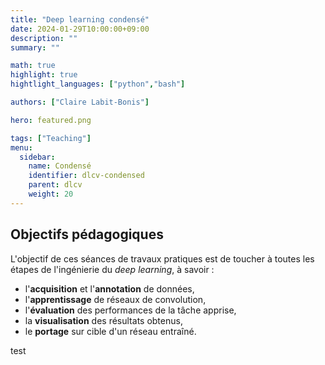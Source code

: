 ```yaml
---
title: "Deep learning condensé"
date: 2024-01-29T10:00:00+09:00
description: ""
summary: ""

math: true 
highlight: true
hightlight_languages: ["python","bash"]

authors: ["Claire Labit-Bonis"]

hero: featured.png

tags: ["Teaching"]
menu:
  sidebar:
    name: Condensé
    identifier: dlcv-condensed
    parent: dlcv
    weight: 20
---
```


## Objectifs pédagogiques

L'objectif de ces séances de travaux pratiques est de toucher à toutes les étapes de l'ingénierie du *deep learning*, à savoir :
- l'**acquisition** et l'**annotation** de données, 
- l'**apprentissage** de réseaux de convolution, 
- l'**évaluation** des performances de la tâche apprise,
- la **visualisation** des résultats obtenus,
- le **portage** sur cible d'un réseau entraîné.


test
